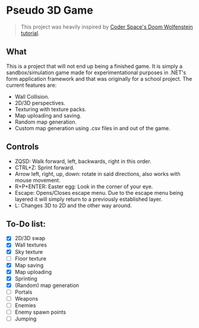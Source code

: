 # Pseudo 3D Game
>This project was heavily inspired by [Coder Space's Doom Wolfenstein tutorial](https://www.youtube.com/watch?v=ECqUrT7IdqQ).

## What
This is a project that will not end up being a finished game. It is simply a sandbox/simulation game made for experimentational purposes in .NET's form application framework and that was originally for a school project. The current features are:
- Wall Collision.
- 2D/3D perspectives.
- Texturing with texture packs.
- Map uploading and saving.
- Random map generation.
- Custom map generation using .csv files in and out of the game.

## Controls
- ZQSD: Walk forward, left, backwards, right in this order.
- CTRL+Z: Sprint forward.
- Arrow left, right, up, down: rotate in said directions, also works with mouse movement.
- R+P+ENTER: Easter egg: Look in the corner of your eye.
- Escape: Opens/Closes escape menu. Due to the escape menu being layered it will simply return to a previously established layer.
- L: Changes 3D to 2D and the other way around.

## To-Do list:
- [x] 2D/3D swap
- [x] Wall textures
- [x] Sky texture
- [ ] Floor texture
- [x] Map saving
- [x] Map uploading
- [x] Sprinting
- [x] (Random) map generation
- [ ] Portals
- [ ] Weapons
- [ ] Enemies
- [ ] Enemy spawn points
- [ ] Jumping

